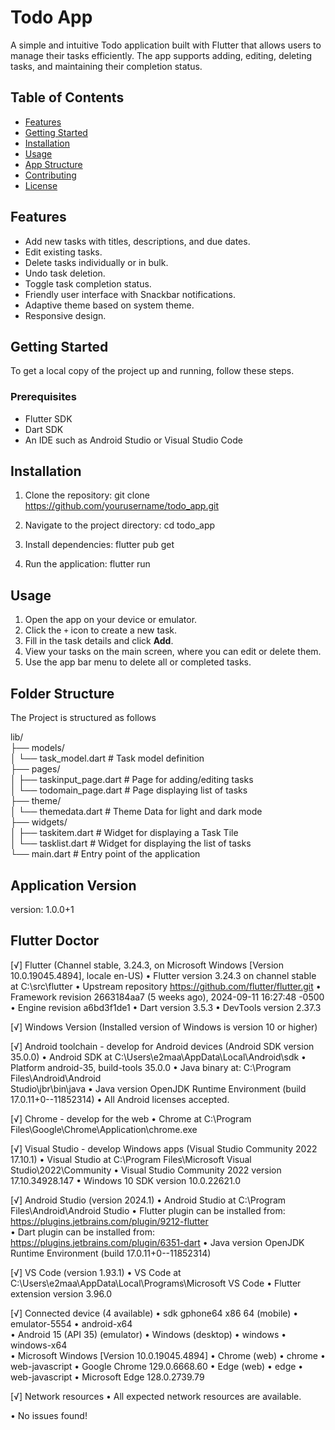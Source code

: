 # Todo App

A simple and intuitive Todo application built with Flutter that allows users to manage their tasks efficiently. The app supports adding, editing, deleting tasks, and maintaining their completion status. 

## Table of Contents

- [Features](#features)
- [Getting Started](#getting-started)
- [Installation](#installation)
- [Usage](#usage)
- [App Structure](#app-structure)
- [Contributing](#contributing)
- [License](#license)

## Features

- Add new tasks with titles, descriptions, and due dates.
- Edit existing tasks.
- Delete tasks individually or in bulk.
- Undo task deletion.
- Toggle task completion status.
- Friendly user interface with Snackbar notifications.
- Adaptive theme based on system theme.
- Responsive design.

## Getting Started

To get a local copy of the project up and running, follow these steps.

### Prerequisites

- Flutter SDK
- Dart SDK
- An IDE such as Android Studio or Visual Studio Code

## Installation

1. Clone the repository: 
    git clone https://github.com/yourusername/todo_app.git

2. Navigate to the project directory:
    cd todo_app

3. Install dependencies:
    flutter pub get

4. Run the application:
    flutter run

## Usage

1. Open the app on your device or emulator.
2. Click the `+` icon to create a new task.
3. Fill in the task details and click **Add**.
4. View your tasks on the main screen, where you can edit or delete them.
5. Use the app bar menu to delete all or completed tasks.

## Folder Structure

The Project is structured as follows

lib/  
├── models/  
│   └── task_model.dart        # Task model definition  
├── pages/  
│   ├── taskinput_page.dart    # Page for adding/editing tasks  
│   └── todomain_page.dart     # Page displaying list of tasks  
├── theme/  
│   └── themedata.dart         # Theme Data for light and dark mode  
├── widgets/  
│   ├── taskitem.dart          # Widget for displaying a Task Tile  
│   └── tasklist.dart          # Widget for displaying the list of tasks  
└── main.dart                  # Entry point of the application  



## Application Version

  version: 1.0.0+1

## Flutter Doctor

[√] Flutter (Channel stable, 3.24.3, on Microsoft Windows [Version
    10.0.19045.4894], locale en-US)
    • Flutter version 3.24.3 on channel stable at C:\src\flutter
    • Upstream repository https://github.com/flutter/flutter.git
    • Framework revision 2663184aa7 (5 weeks ago), 2024-09-11 16:27:48 -0500
    • Engine revision a6bd3f1de1
    • Dart version 3.5.3
    • DevTools version 2.37.3

[√] Windows Version (Installed version of Windows is version 10 or
    higher)

[√] Android toolchain - develop for Android devices (Android SDK
    version 35.0.0)
    • Android SDK at C:\Users\e2maa\AppData\Local\Android\sdk
    • Platform android-35, build-tools 35.0.0
    • Java binary at: C:\Program Files\Android\Android       
      Studio\jbr\bin\java
    • Java version OpenJDK Runtime Environment (build        
      17.0.11+0--11852314)
    • All Android licenses accepted.

[√] Chrome - develop for the web
    • Chrome at C:\Program
      Files\Google\Chrome\Application\chrome.exe

[√] Visual Studio - develop Windows apps (Visual Studio Community
    2022 17.10.1)
    • Visual Studio at C:\Program Files\Microsoft Visual  
      Studio\2022\Community
    • Visual Studio Community 2022 version 17.10.34928.147
    • Windows 10 SDK version 10.0.22621.0

[√] Android Studio (version 2024.1)
    • Android Studio at C:\Program Files\Android\Android Studio
    • Flutter plugin can be installed from:
       https://plugins.jetbrains.com/plugin/9212-flutter       
    • Dart plugin can be installed from:
       https://plugins.jetbrains.com/plugin/6351-dart
    • Java version OpenJDK Runtime Environment (build
      17.0.11+0--11852314)

[√] VS Code (version 1.93.1)
    • VS Code at C:\Users\e2maa\AppData\Local\Programs\Microsoft VS 
      Code
    • Flutter extension version 3.96.0

[√] Connected device (4 available)
    • sdk gphone64 x86 64 (mobile) • emulator-5554 • android-x64    
      • Android 15 (API 35) (emulator)
    • Windows (desktop)            • windows       • windows-x64    
      • Microsoft Windows [Version 10.0.19045.4894]
    • Chrome (web)                 • chrome        • web-javascript 
      • Google Chrome 129.0.6668.60
    • Edge (web)                   • edge          • web-javascript 
      • Microsoft Edge 128.0.2739.79

[√] Network resources
    • All expected network resources are available.

• No issues found!